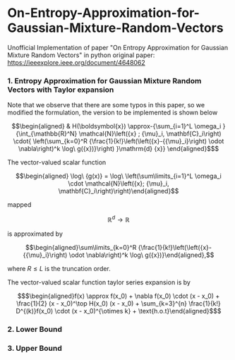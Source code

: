 # On-Entropy-Approximation-for-Gaussian-Mixture-Random-Vectors
Unofficial Implementation of paper "On Entropy Approximation for Gaussian Mixture Random Vectors" in python
original paper: https://ieeexplore.ieee.org/document/4648062

### 1. Entropy Approximation for Gaussian Mixture Random Vectors with Taylor expansion

Note that we observe that there are some typos in this paper, so we modified the formulation, the version to be implemented is shown below
```math
\begin{aligned}
& H(\boldsymbol{x}) \approx-{\sum_{i=1}^L \omega_i }{\int_{\mathbb{R}^N}  \mathcal{N}\left({x} ; {\mu}_i, \mathbf{C}_i\right) \cdot{
 \left(\sum_{k=0}^R {\frac{1}{k!}\left(\left({x}-{{\mu}_i}\right) \odot \nabla\right)^k \log\ g({x})}\right) }\mathrm{d} {x}}
\end{aligned}$
```

The vector-valued scalar function 
```math 
\begin{aligned} \log\ {g(x)} = \log\ \left(\sum\limits_{i=1}^L \omega_i \cdot \mathcal{N}\left({x}; {\mu}_i, \mathbf{C}_i\right)\right)\end{aligned}
```
mapped 

```math 
\mathbb R^d \rightarrow \mathbb R
```

is approximated by  

```math
\begin{aligned}\sum\limits_{k=0}^R {\frac{1}{k!}\left(\left({x}-{{\mu}_i}\right) \odot \nabla\right)^k \log\ g({x})}\end{aligned},
```

where $R\leq L$ is the truncation order.

The vector-valued scalar function taylor series expansion is by 

```math
$\begin{aligned}f(x) \approx f(x_0) + \nabla f(x_0) \cdot (x - x_0) + \frac{1}{2} (x - x_0)^\top H(x_0) (x - x_0) + \sum_{k=3}^{n} \frac{1}{k!} D^{(k)}f(x_0) \cdot (x - x_0)^{\otimes k} + \text{h.o.t}\end{aligned}$
```

### 2. Lower Bound
### 3. Upper Bound


